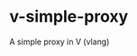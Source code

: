 # v-simple-proxy

<!--
#groups
Tools

#languages
Python

#frames and libs

-->

A simple proxy in V (vlang)
